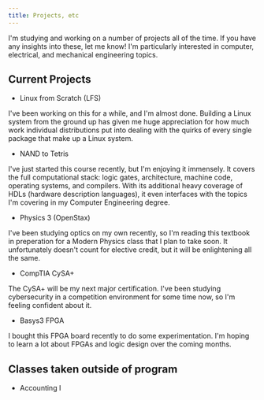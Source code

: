 ```yaml
---
title: Projects, etc
---
```


I'm studying and working on a number of projects all of the time. If you have any insights into these, let me know! I'm particularly interested in computer, electrical, and mechanical engineering topics.

## Current Projects

- Linux from Scratch (LFS)

I've been working on this for a while, and I'm almost done. Building a Linux system from the ground up has given me huge appreciation for how much work individual distributions put into dealing with the quirks of every single package that make up a Linux system.

- NAND to Tetris

I've just started this course recently, but I'm enjoying it immensely. It covers the full computational stack: logic gates, architecture, machine code, operating systems, and compilers. With its additional heavy coverage of HDLs (hardware description languages), it even interfaces with the topics I'm covering in my Computer Engineering degree.

- Physics 3 (OpenStax)

I've been studying optics on my own recently, so I'm reading this textbook in preperation for a Modern Physics class that I plan to take soon. It unfortunately doesn't count for elective credit, but it will be enlightening all the same.

- CompTIA CySA+

The CySA+ will be my next major certification. I've been studying cybersecurity in a competition environment for some time now, so I'm feeling confident about it.

- Basys3 FPGA

I bought this FPGA board recently to do some experimentation. I'm hoping to learn a lot about FPGAs and logic design over the coming months.

## Classes taken outside of program

- Accounting I